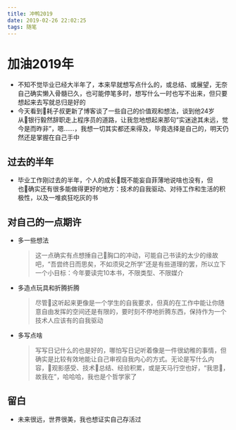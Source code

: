 ```yaml
---
title: 冲鸭2019
date: 2019-02-26 22:02:25
tags: 随笔
---
```


# 加油2019年

- 不知不觉毕业已经大半年了，本来早就想写点什么的，或总结、或展望，无奈自己确实懒入骨髓已久，也可能停笔多时，想写什么一时也写不出来，但只要想起来去写就总归是好的
- 今天看到耗子叔更新了博客谈了一些自己的价值观和想法，谈到他24岁从银行毅然辞职走上程序员的道路，让我忽地想起来那句“实迷途其未远，觉今是而昨非”，嗯......，我想一切其实都还来得及，毕竟选择是自己的，明天仍然还是掌握在自己手中

<!-- more -->

## 过去的半年

- 毕业工作刚过去的半年，个人的成长既不能妄自菲薄地说啥也没有，但也确实还有很多能做得更好的地方：技术的自我驱动、对待工作和生活的积极性，以及一堆疯狂吃灰的书

## 对自己的一点期许

- 多一些想法
    > 这一点确实有点想捶自己胸口的冲动，可能自己书读的太少的缘故吧，“吾尝终日而思矣，不如须臾之所学”还是有些道理的罢，所以立下一个小目标：今年要读完10本书，不限类型、不限媒介

- 多造点玩具和折腾折腾
    > 尽管这听起来更像是一个学生的自我要求，但真的在工作中能让你随意自由发挥的空间还是有限的，要时刻不停地折腾东西，保持作为一个技术人应该有的自我驱动

- 多写点啥
    > 写写日记什么的也是好的，哪怕写日记听着像是一件很幼稚的事情，但确实是比较有效地能让自己审视自我内心的方式。无论是写什么内容，观影感受、技术总结、经验积累，或是天马行空也好，“我思，故我在”，哈哈哈，我也是个哲学家了

## 留白

- 未来很远，世界很美，我也想证实自己存活过